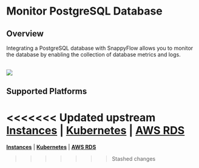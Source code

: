 # Monitor PostgreSQL Database

## Overview

Integrating a PostgreSQL database with SnappyFlow allows you to monitor the database by enabling the collection of database metrics and logs.

<br/>

<img src="/img/postgres/image-11.png" />





## Supported Platforms

<<<<<<< Updated upstream
[**Instances**](/docs/integrations/postgres/postgres_instances) | [**Kubernetes**](/docs/integrations/postgres/postgres_kubernetes) | [**AWS RDS**](/docs/integrations/postgres/postgres_sfpoller)
=======
[**Instances**](/docs/snappyflow-saas/integrations/postgres/postgres_instances) | [**Kubernetes**](/docs/integrations/postgres/postgres_kubernetes) | [**AWS RDS**](/docs/snappyflow-saas/integrations/postgres/postgres_sfpoller)
>>>>>>> Stashed changes

